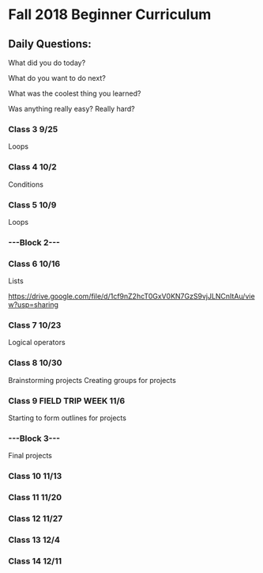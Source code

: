 # Fall 2018 Beginner Curriculum 

## Daily Questions: 
What did you do today?

What do you want to do next?

What was the coolest thing you learned?

Was anything really easy? Really hard?



### Class 3 9/25
Loops

### Class 4 10/2
Conditions
### Class 5 10/9
Loops
### ---Block 2---

### Class 6 10/16
Lists

https://drive.google.com/file/d/1cf9nZ2hcT0GxV0KN7GzS9vjJLNCnItAu/view?usp=sharing

### Class 7 10/23
Logical operators
### Class 8 10/30
Brainstorming projects
Creating groups for projects
### Class 9 FIELD TRIP WEEK 11/6
Starting to form outlines for projects

### ---Block 3---
Final projects

### Class 10 11/13
### Class 11 11/20

### Class 12 11/27

### Class 13 12/4

### Class 14 12/11

